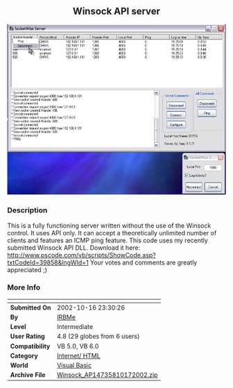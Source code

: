 ﻿<div align="center">

## Winsock API server

<img src="PIC20021017633409811.jpg">
</div>

### Description

This is a fully functioning server written without the use of the Winsock control. It uses API only. It can accept a theoretically unlimited number of clients and features an ICMP ping feature. This code uses my recently submitted Winsock API DLL. Download it here: http://www.pscode.com/vb/scripts/ShowCode.asp?txtCodeId=39858&lngWId=1  Your votes and comments are greatly appreciated ;)
 
### More Info
 


<span>             |<span>
---                |---
**Submitted On**   |2002-10-16 23:30:26
**By**             |[IRBMe](https://github.com/Planet-Source-Code/PSCIndex/blob/master/ByAuthor/irbme.md)
**Level**          |Intermediate
**User Rating**    |4.8 (29 globes from 6 users)
**Compatibility**  |VB 5\.0, VB 6\.0
**Category**       |[Internet/ HTML](https://github.com/Planet-Source-Code/PSCIndex/blob/master/ByCategory/internet-html__1-34.md)
**World**          |[Visual Basic](https://github.com/Planet-Source-Code/PSCIndex/blob/master/ByWorld/visual-basic.md)
**Archive File**   |[Winsock\_AP14735810172002\.zip](https://github.com/Planet-Source-Code/irbme-winsock-api-server__1-39898/archive/master.zip)








